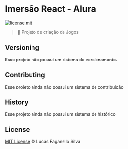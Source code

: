 # Imersão React - Alura

[![license mit](https://img.shields.io/github/license/Luc4sf/Coursera)](https://github.com/Luc4sf/Coursera/blob/main/LICENSE.md)

> :rocket: Projeto de criação de Jogos

## Versioning

Esse projeto não possui um sistema de versionamento.

## Contributing

Esse projeto ainda não possui um sistema de contribuição
<!--Find on our [roadmap](https://github.com/Luc4sf/Alura/issues) the next steps of the project ;)
<br>
Want to contribute? [Follow these recommendations](https://github.com/Luc4sf/Alura/blob/master/CONTRIBUTING.md).
-->

## History

Esse projeto ainda não possui um sistema de histórico
<!--
See [Releases](https://github.com/Luc4sf/Alura/releases) for detailed changelog.
-->

## License
[MIT License](https://github.com/Luc4sf/Coursera/blob/main/LICENSE.md) © Lucas Faganello Silva
